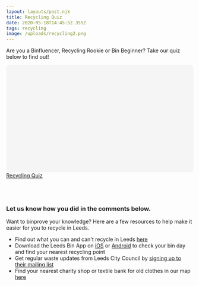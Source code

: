 ```yaml
---
layout: layouts/post.njk
title: Recycling Quiz
date: 2020-05-18T14:45:52.355Z
tags: recycling
image: /uploads/recycling2.png
---
```

Are you a Binfluencer, Recycling Rookie or Bin Beginner? Take our quiz below to find out!

<div
 class="canva-embed"
 data-design-id="DAD8nLGXP3s"
 data-height-ratio="0.5625"
 style="padding:56.2500% 5px 5px 5px;background:rgba(0,0,0,0.03);border-radius:8px;"
></div>
<script async src="https:&#x2F;&#x2F;sdk.canva.com&#x2F;v1&#x2F;embed.js"></script>
<a href="https:&#x2F;&#x2F;www.canva.com&#x2F;design&#x2F;DAD8nLGXP3s&#x2F;view?utm_content=DAD8nLGXP3s&amp;utm_campaign=designshare&amp;utm_medium=embeds&amp;utm_source=link" target="_blank" rel="noopener">Recycling Quiz</a>

<br><br>

### Let us know how you did in the comments below.

Want to binprove your knowledge? Here are a few resources to help make it easier for you to recycle in Leeds.

* Find out what you can and can't recycle in Leeds [here](https://www.zerowasteleeds.org.uk/posts/what-can-and-can't-be-recycled-in-leeds!/)
* Download the Leeds Bin App on [iOS](https://apps.apple.com/app/apple-store/id1013036432?pt=2305324&ct=zerowasteleeds-glass-campaign&mt=8) or [Android](https://play.google.com/store/apps/details?id=com.imactivate.bins&referrer=utm_source%3Dzerowasteleeds) to check your bin day and find your nearest recycling point
* Get regular waste updates from Leeds City Council by [signing up to their mailing list](http://bit.ly/BinsEmail)
* Find your nearest charity shop or textile bank for old clothes in our map [here](https://www.google.com/maps/d/u/1/viewer?hl=en&mid=18ktKdUeew3oQpjOnezeTyLtt9pk1KK7w&ll=53.83676365656107%2C-1.5013154999999188&z=11&fbclid=IwAR3tBd2sKxAHM40vC7BDtY77nzTpAPN-y-qOAjFaBXpG4vLU98ESHQ7pYqc)